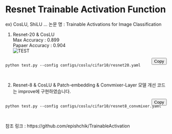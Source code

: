 # Resnet Trainable Activation Function
ex) CosLU, ShiLU ...
논문 명 : Trainable Activations for Image Classification  
1) Resnet-20 & CosLU  
Max Accuracy : 0.899  
Papaer Accuracy : 0.904  
![TEST](https://github.com/user-attachments/assets/5b40b0cd-052d-4c3f-a6ff-ef46002fa2d0)

<div style="position: relative;">
  <pre>
    <code id="code-block">
python test.py --config configs/coslu/cifar10/resnet20.yaml
    </code>
  </pre>
  <button onclick="copyToClipboard('code-block')" style="position: absolute; top: 0; right: 0;">Copy</button>
</div>  

2) Resnet-8 & CosLU & Patch-embedding & Convmixer-Layer 모델 개선 코드는 improve에 구현하였습니다.  
<div style="position: relative;">
  <pre>
    <code id="code-block">
python test.py --config configs/coslu/cifar10/resnet8_convmixer.yaml
    </code>
  </pre>
  <button onclick="copyToClipboard('code-block')" style="position: absolute; top: 0; right: 0;">Copy</button>
</div>  
참조 링크 : https://github.com/epishchik/TrainableActivation  
